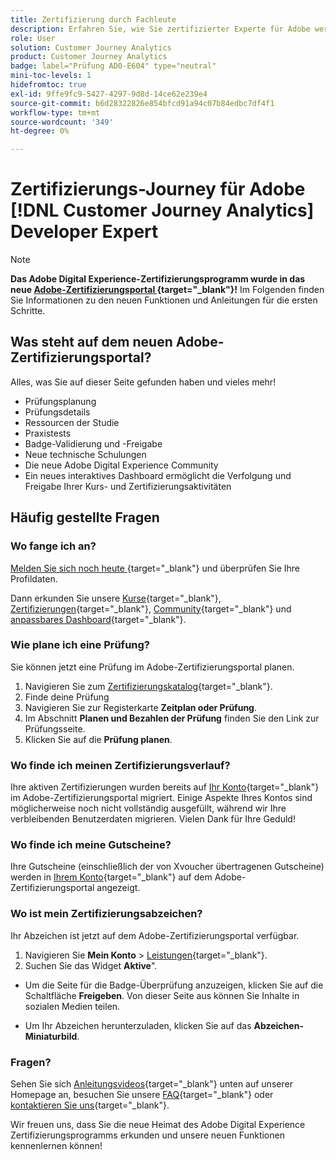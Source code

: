 ```yaml
---
title: Zertifizierung durch Fachleute
description: Erfahren Sie, wie Sie zertifizierter Experte für Adobe werden [!DNL Customer Journey Analytics]
role: User
solution: Customer Journey Analytics
product: Customer Journey Analytics
badge: label="Prüfung AD0-E604" type="neutral"
mini-toc-levels: 1
hidefromtoc: true
exl-id: 9ffe9fc9-5427-4297-9d8d-14ce62e239e4
source-git-commit: b6d28322826e854bfcd91a94c07b84edbc7df4f1
workflow-type: tm+mt
source-wordcount: '349'
ht-degree: 0%

---
```


# Zertifizierungs-Journey für Adobe [!DNL Customer Journey Analytics] Developer Expert

>[!NOTE]
>
>**Das Adobe Digital Experience-Zertifizierungsprogramm wurde in das neue [Adobe-Zertifizierungsportal ](https://certification.adobe.com/){target="_blank"}!** Im Folgenden finden Sie Informationen zu den neuen Funktionen und Anleitungen für die ersten Schritte.

## Was steht auf dem neuen Adobe-Zertifizierungsportal?

Alles, was Sie auf dieser Seite gefunden haben und vieles mehr!

* Prüfungsplanung
* Prüfungsdetails
* Ressourcen der Studie
* Praxistests
* Badge-Validierung und -Freigabe
* Neue technische Schulungen
* Die neue Adobe Digital Experience Community
* Ein neues interaktives Dashboard ermöglicht die Verfolgung und Freigabe Ihrer Kurs- und Zertifizierungsaktivitäten

## Häufig gestellte Fragen

### Wo fange ich an?

[Melden Sie sich noch heute ](https://certification.adobe.com/){target="_blank"} und überprüfen Sie Ihre Profildaten.

Dann erkunden Sie unsere [Kurse](https://certification.adobe.com/courses/?/courses){target="_blank"}, [Zertifizierungen](https://certification.adobe.com/certifications){target="_blank"}, [Community](https://certification.adobe.com/community/){target="_blank"} und [anpassbares Dashboard](https://certification.adobe.com/user/dashboard){target="_blank"}.

### Wie plane ich eine Prüfung?

Sie können jetzt eine Prüfung im Adobe-Zertifizierungsportal planen.

1. Navigieren Sie zum [Zertifizierungskatalog](https://certification.adobe.com/certifications){target="_blank"}.
2. Finde deine Prüfung
3. Navigieren Sie zur Registerkarte **Zeitplan oder Prüfung**.
4. Im Abschnitt **Planen und Bezahlen der Prüfung** finden Sie den Link zur Prüfungsseite.
5. Klicken Sie auf die **Prüfung planen**.

### Wo finde ich meinen Zertifizierungsverlauf?

Ihre aktiven Zertifizierungen wurden bereits auf [Ihr Konto](https://certification.adobe.com/user/certifications){target="_blank"} im Adobe-Zertifizierungsportal migriert. Einige Aspekte Ihres Kontos sind möglicherweise noch nicht vollständig ausgefüllt, während wir Ihre verbleibenden Benutzerdaten migrieren. Vielen Dank für Ihre Geduld!

### Wo finde ich meine Gutscheine?

Ihre Gutscheine (einschließlich der von Xvoucher übertragenen Gutscheine) werden in [Ihrem Konto](https://certification.adobe.com/user/purchases){target="_blank"} auf dem Adobe-Zertifizierungsportal angezeigt.

### Wo ist mein Zertifizierungsabzeichen?

Ihr Abzeichen ist jetzt auf dem Adobe-Zertifizierungsportal verfügbar.

1. Navigieren Sie **Mein Konto** > [Leistungen](https://certification.adobe.com/user/achievements?%2Fuser%2Fachievements){target="_blank"}.
2. Suchen Sie das Widget **Aktive**&quot;.

* Um die Seite für die Badge-Überprüfung anzuzeigen, klicken Sie auf die Schaltfläche **Freigeben**. Von dieser Seite aus können Sie Inhalte in sozialen Medien teilen.

* Um Ihr Abzeichen herunterzuladen, klicken Sie auf das **Abzeichen-Miniaturbild**.

### Fragen?

Sehen Sie sich [Anleitungsvideos](https://certification.adobe.com/#){target="_blank"} unten auf unserer Homepage an, besuchen Sie unsere [FAQ](https://certification.adobe.com/support/faq){target="_blank"} oder [kontaktieren Sie uns](https://certification.adobe.com/support/contactus){target="_blank"}.

Wir freuen uns, dass Sie die neue Heimat des Adobe Digital Experience Zertifizierungsprogramms erkunden und unsere neuen Funktionen kennenlernen können!

<!-- 

## Exam details {#exam-details}
  
* Level: Expert (1-3 years' experience)
* Passing Score: 33/50
* Time: 100 mins
* Delivery: Online proctored (requires camera access)
* Available languages: English
* Cost: $225 (global) / $150 (India)
* Exam ID: AD0-E604

{{questions}}

-->
